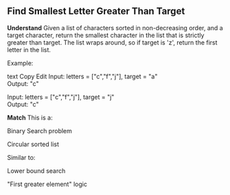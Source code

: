## Find Smallest Letter Greater Than Target
**Understand**
Given a list of characters sorted in non-decreasing order, and a target character, return the smallest character in the list that is strictly greater than target.
The list wraps around, so if target is 'z', return the first letter in the list.

Example:

text
Copy
Edit
Input: letters = ["c","f","j"], target = "a"  
Output: "c"

Input: letters = ["c","f","j"], target = "j"  
Output: "c"

**Match**
This is a:

Binary Search problem

Circular sorted list

Similar to:

Lower bound search

"First greater element" logic
